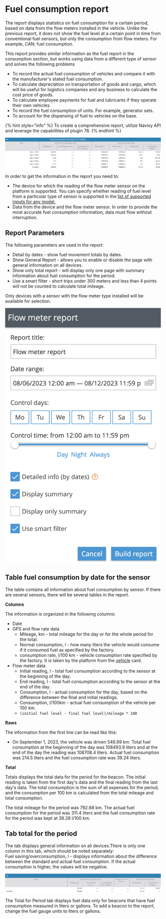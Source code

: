 # Fuel consumption report

The report displays statistics on fuel consumption for a certain period, based on data from the flow meters installed in the vehicle. Unlike the previous report, it does not show the fuel level at a certain point in time from conventional fuel sensors, but only the consumption from flow meters. For example, CAN: fuel consumption.

This report provides similar information as the fuel report in the consumption section, but works using data from a different type of sensor and solves the following problems&#x20;

* To record the actual fuel consumption of vehicles and compare it with the manufacturer's stated fuel consumption.
* To calculate depreciation on transportation of goods and cargo, which will be useful for logistics companies and any business to calculate the cost price of goods.
* To calculate employee payments for fuel and lubricants if they operate their own vehicles.
* To record the fuel consumption of units. For example, generator sets.
* To account for the dispensing of fuel to vehicles on the base.

{% hint style="info" %}
To create a comprehensive report, utilize Navixy API and leverage the capabilities of plugin 78.
{% endhint %}

![](../../../../expert-center/vehicle-telematics-technology/fuel-management/fuel-control-in-navixy/analyzing-fuel-data/attachments/image-20230905-093059.png)

In order to get the information in the report you need to:

* The device for which the reading of the flow meter sensor on the platform is supported. You can specify whether reading of fuel level from a particular type of sensor is supported in the [list of supported inputs for any model.](https://www.navixy.com/devices/)
* Data from the device and the flow meter sensor. In order to provide the most accurate fuel consumption information, data must flow without interruption.

## Report Parameters

The following parameters are used in the report:

* Detail by dates - show fuel movement totals by dates.
* Show General Report - allows you to enable or disable the page with general information on all devices.
* Show only total report - will display only one page with summary information about fuel consumption for the period.
* Use a smart filter - short trips under 300 meters and less than 4 points will not be counted to calculate total mileage.

Only devices with a sensor with the flow meter type installed will be available for selection.

![](../../../../expert-center/vehicle-telematics-technology/fuel-management/fuel-control-in-navixy/analyzing-fuel-data/attachments/image-20230905-085021.png)

## Table fuel consumption by date for the sensor

The table contains all information about fuel consumption by sensor. If there are several sensors, there will be several tables in the report.

**Columns**

The information is organized in the following columns:

* Date
* GPS and flow rate data
  * Mileage, km - total mileage for the day or for the whole period for the total.
  * Normal consumption, l - how many liters the vehicle would consume if it consumed fuel as specified by the factory.
  * consumption rate, l/100 km - vehicle consumption rate specified by the factory. It is taken by the platform from the [vehicle](https://docs.navixy.com/user-guide/fleet) card.
* Flow meter data
  * Initial reading, l - total fuel consumption according to the sensor at the beginning of the day.
  * End reading, l - total fuel consumption according to the sensor at the end of the day.
  * Consumption, l - actual consumption for the day, based on the difference between the final and initial readings.
  * Consumption, l/100km - actual fuel consumption of the vehicle per 100 km.
  * `(initial fuel level - final fuel level)/mileage * 100`

**Raws**

The information from the first line can be read like this:

* On September 1, 2023, the vehicle was driven 546.69 km. Total fuel consumption at the beginning of the day was 108493.9 liters and at the end of the day the reading was 108708.4 liters. Actual fuel consumption was 214.5 liters and the fuel consumption rate was 39.24 liters.

**Total**

Totals displays the total data for the period for the beacon. The initial reading is taken from the first day's data and the final reading from the last day's data. The total consumption is the sum of all expenses for the period, and the consumption per 100 km is calculated from the total mileage and total consumption.

The total mileage for the period was 792.68 km. The actual fuel consumption for the period was 311.4 liters and the fuel consumption rate for the period was kept at 39.28 l/100 km.

## Tab total for the period

The tab displays general information on all devices.There is only one column in this tab, which should be noted separately:\
Fuel saving/overconsumption, l - displays information about the difference between the standard and actual fuel consumption. If the actual consumption is higher, the values will be negative.

![](../../../../expert-center/vehicle-telematics-technology/fuel-management/fuel-control-in-navixy/analyzing-fuel-data/attachments/image-20230905-093548.png)

The Total for Period tab displays fuel data only for beacons that have fuel consumption measured in liters or gallons. To add a beacon to the report, change the fuel gauge units to liters or gallons.
